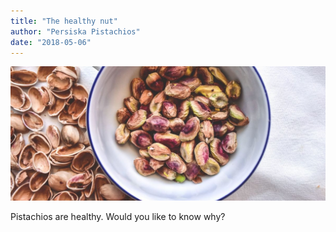 ```yaml
---
title: "The healthy nut"
author: "Persiska Pistachios"
date: "2018-05-06"
---
```


![What we love](../../img/1200/235x100/07.jpg)

Pistachios are healthy. Would you like to know why?
